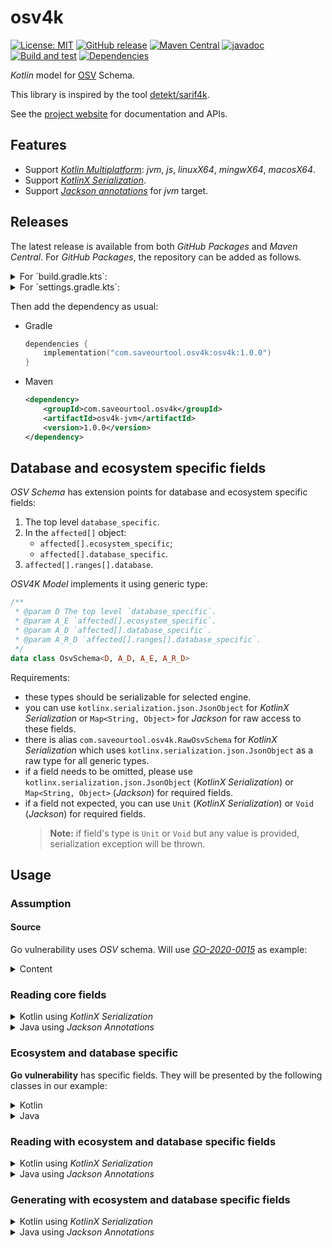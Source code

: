 # osv4k

[![License: MIT](https://img.shields.io/badge/License-MIT-yellow.svg)](https://opensource.org/licenses/MIT)
[![GitHub release](https://img.shields.io/github/release/saveourtool/osv4k.svg)](https://github.com/saveourtool/osv4k/releases/)
[![Maven Central](https://img.shields.io/maven-central/v/com.saveourtool.osv4k/osv4k.svg)](https://search.maven.org/#search%7Cga%7C1%7Cg%3A%22com.saveourtool.osv4k%22)
[![javadoc](https://javadoc.io/badge2/com.saveourtool.osv4k/osv4k/javadoc.svg)](https://javadoc.io/doc/com.saveourtool.osv4k/osv4k)
[![Build and test](https://github.com/saveourtool/osv4k/actions/workflows/build_and_test.yml/badge.svg?branch=main)](https://github.com/saveourtool/osv4k/actions/workflows/build_and_test.yml?query=branch%3Amain)
[![Dependencies](https://github.com/saveourtool/osv4k/actions/workflows/dependencies.yml/badge.svg?branch=main)](https://github.com/saveourtool/osv4k/actions/workflows/dependencies.yml?query=branch%3Amain)

_Kotlin_ model for [OSV](https://ossf.github.io/osv-schema/) Schema.

This library is inspired by the tool [detekt/sarif4k](https://github.com/detekt/sarif4k).

See the [project website](https://saveourtool.github.io/osv4k/) for documentation and APIs.

## Features

- Support [_Kotlin Multiplatform_](https://kotlinlang.org/docs/multiplatform.html): _jvm_, _js_, _linuxX64_, _mingwX64_, _macosX64_.
- Support [_KotlinX Serialization_](https://github.com/Kotlin/kotlinx.serialization).
- Support [_Jackson annotations_](https://github.com/FasterXML/jackson-annotations) for _jvm_ target.

## Releases

The latest release is available from both _GitHub Packages_ and _Maven Central_.
For _GitHub Packages_, the repository can be added as follows.

<details>
<summary>For `build.gradle.kts`:</summary>

```kotlin
repositories {
    maven {
        name = "saveourtool/osv4k"
        url = uri("https://maven.pkg.github.com/saveourtool/osv4k")
        content {
            includeGroup("com.saveourtool.osv4k")
        }
        credentials {
            username = project.findProperty("gpr.user") as String? ?: System.getenv("GITHUB_ACTOR")
            password = project.findProperty("gpr.key") as String? ?: System.getenv("GITHUB_TOKEN")
        }
    }
}
```

</details>

<details>
<summary>For `settings.gradle.kts`:</summary>

```kotlin
dependencyResolutionManagement {
    repositories {
        maven {
            name = "saveourtool/osv4k"
            url = uri("https://maven.pkg.github.com/saveourtool/osv4k")
            content {
                includeGroup("com.saveourtool.osv4k")
            }
            credentials {
                username = providers.gradleProperty("gpr.user").orNull
                    ?: System.getenv("GITHUB_ACTOR")
                password = providers.gradleProperty("gpr.key").orNull
                    ?: System.getenv("GITHUB_TOKEN")
            }
        }
    }
}
```

</details>

Then add the dependency as usual:
  - Gradle
    ```kotlin
    dependencies {
        implementation("com.saveourtool.osv4k:osv4k:1.0.0")
    }
    ```
  - Maven
    ```xml
    <dependency>
        <groupId>com.saveourtool.osv4k</groupId>
        <artifactId>osv4k-jvm</artifactId>
        <version>1.0.0</version>
    </dependency>
    ```

## Database and ecosystem specific fields

_OSV Schema_ has extension points for database and ecosystem specific fields:
1. The top level `database_specific`.
2. In the `affected[]` object:
   - `affected[].ecosystem_specific`;
   - `affected[].database_specific`.
3. `affected[].ranges[].database`.

_OSV4K Model_ implements it using generic type:
```kotlin
/**
 * @param D The top level `database_specific`.
 * @param A_E `affected[].ecosystem_specific`.
 * @param A_D `affected[].database_specific`.
 * @param A_R_D `affected[].ranges[].database_specific`.
 */
data class OsvSchema<D, A_D, A_E, A_R_D>
```

Requirements:
- these types should be serializable for selected engine.
- you can use `kotlinx.serialization.json.JsonObject` for _KotlinX Serialization_ or `Map<String, Object>` for _Jackson_ for raw access to these fields.
- there is alias `com.saveourtool.osv4k.RawOsvSchema` for _KotlinX Serialization_ which uses `kotlinx.serialization.json.JsonObject` as a raw type for all generic types.
- if a field needs to be omitted, please use `kotlinx.serialization.json.JsonObject` (_KotlinX Serialization_) or `Map<String, Object>` (_Jackson_) for required fields.
- if a field not expected, you can use `Unit` (_KotlinX Serialization_) or `Void` (_Jackson_) for required fields.
  > **Note:** if field's type is `Unit` or `Void` but any value is provided, serialization exception will be thrown.

## Usage

### Assumption

#### Source

Go vulnerability uses _OSV_ schema. Will use [_GO-2020-0015_](https://vuln.go.dev/ID/GO-2020-0015.json) as example:

<details>
<summary>Content</summary>

```json
{
  "schema_version": "1.3.1",
  "id": "GO-2020-0015",
  "modified": "2023-06-12T18:45:41Z",
  "published": "2021-04-14T20:04:52Z",
  "aliases": [
    "CVE-2020-14040",
    "GHSA-5rcv-m4m3-hfh7"
  ],
  "summary": "Infinite loop when decoding some inputs in golang.org/x/text",
  "details": "An attacker could provide a single byte to a UTF16 decoder instantiated with UseBOM or ExpectBOM to trigger an infinite loop if the String function on the Decoder is called, or the Decoder is passed to transform.String. If used to parse user supplied input, this may be used as a denial of service vector.",
  "affected": [
    {
      "package": {
        "name": "golang.org/x/text",
        "ecosystem": "Go"
      },
      "ranges": [
        {
          "type": "SEMVER",
          "events": [
            {
              "introduced": "0"
            },
            {
              "fixed": "0.3.3"
            }
          ]
        }
      ],
      "ecosystem_specific": {
        "imports": [
          {
            "path": "golang.org/x/text/encoding/unicode",
            "symbols": [
              "bomOverride.Transform",
              "utf16Decoder.Transform"
            ]
          },
          {
            "path": "golang.org/x/text/transform",
            "symbols": [
              "String"
            ]
          }
        ]
      }
    }
  ],
  "references": [
    {
      "type": "FIX",
      "url": "https://go.dev/cl/238238"
    },
    {
      "type": "FIX",
      "url": "https://go.googlesource.com/text/+/23ae387dee1f90d29a23c0e87ee0b46038fbed0e"
    },
    {
      "type": "REPORT",
      "url": "https://go.dev/issue/39491"
    },
    {
      "type": "WEB",
      "url": "https://groups.google.com/g/golang-announce/c/bXVeAmGOqz0"
    }
  ],
  "credits": [
    {
      "name": "@abacabadabacaba"
    },
    {
      "name": "Anton Gyllenberg"
    }
  ],
  "database_specific": {
    "url": "https://pkg.go.dev/vuln/GO-2020-0015"
  }
}
```

</details>

### Reading core fields

<details>
<summary>Kotlin using <i>KotlinX Serialization</i></summary>

```kotlin
import com.saveourtool.osv4k.*
import kotlinx.serialization.json.Json

fun readFromFile(content: String) {
    val schema: RawOsvSchema = Json.decodeFromString(content)
    // do something with OsvSchema
    // for example: prints credits
    println(schema.credits?.joinToString(", ") { it.name })
    // @abacabadabacaba, Anton Gyllenberg
}
```

</details>

<details>
<summary>Java using <i>Jackson Annotations</i></summary>

```java
import com.fasterxml.jackson.databind.ObjectMapper;
import com.fasterxml.jackson.databind.JavaType;

import java.util.stream.Collectors;

class Test {
    private static final ObjectMapper objectMapper = new ObjectMapper();

    static void readFromFile(final String content) {
        final OsvSchema result = objectMapper.readValue(content, OsvSchema.class);
        // do something with OsvSchema
        // for example: prints credits
        System.out.println(result.getCredits().stream().map(Credit::getName).collect(Collectors.joining(", ")));
        // @abacabadabacaba, Anton Gyllenberg
    }
}
```

</details>

### Ecosystem and database specific

**Go vulnerability** has specific fields. They will be presented by the following classes in our example:

<details>
<summary>Kotlin</summary>

```kotlin
@Serializable
data class GoImports(
    val imports: List<GoImport>,
)

@Serializable
data class GoImport(
    val path: String,
    val symbols: List<String>,
)

@Serializable
data class GoUrl(
    val url: String,
)
```
</details>

<details>
<summary>Java</summary>

```java
public class GoImports {
    private final List<GoImport> imports;

    public GoImports(List<GoImport> imports) {
        this.imports = imports;
    }

    public List<GoImport> getImports() {
        return Collections.unmodifiableList(imports);
    }
}

public class GoImport {
    private final String path;
    private final List<String> symbols;

    public GoImport(String path, List<String> symbols) {
        this.path = path;
        this.symbols = symbols;
    }

    public String getPath() {
        return path;
    }

    public List<String> getSymbols() {
        return Collections.unmodifiableList(symbols);
    }
}

public class GoUrl {
    private final String url;

    public GoUrl(String url) {
        this.url = url;
    }

    public String getUrl() {
        return url;
    }
}
```

</details>

### Reading with ecosystem and database specific fields

<details>
<summary>Kotlin using <i>KotlinX Serialization</i></summary>

```kotlin
import com.saveourtool.osv4k.*
import kotlinx.serialization.json.Json

fun readFromFile(content: String) {
    val schema: OsvSchema<GoUrl, GoImports, Unit, Unit> = Json.decodeFromString(content)
    // do something with OsvSchema
    // for example: prints credits
    println(schema.credits?.joinToString(", ") { it.name })
    // @abacabadabacaba, Anton Gyllenberg
}
```

</details>

<details>
<summary>Java using <i>Jackson Annotations</i></summary>

```java
import com.fasterxml.jackson.databind.ObjectMapper;
import com.fasterxml.jackson.databind.JavaType;

import java.util.stream.Collectors;


class Test {
    private static final ObjectMapper objectMapper = new ObjectMapper();

    static void readFromFile(final String content) {
        final JavaType jacksonType = objectMapper.getTypeFactory()
            .constructParametricType(OsvSchema.class, GoUrl.class, GoImports.class, Void.class, Void.class);
        final OsvSchema<GoUrl, GoImports, Void, Void> result = objectMapper.readValue(content, jacksonType);
        // do something with OsvSchema
        // for example: prints credits
        System.out.println(result.getCredits().stream().map(Credit::getName).collect(Collectors.joining(", ")));
        // @abacabadabacaba, Anton Gyllenberg
    }
}
```

</details>

### Generating with ecosystem and database specific fields

<details>
<summary>Kotlin using <i>KotlinX Serialization</i></summary>

```kotlin
val osvSchema = OsvSchema<GoUrl, GoImports, Unit, Unit>(
    schemaVersion = "1.3.1",
    id = "GO-2020-0015",
    modified = LocalDateTime(2023, 6, 12, 18, 45, 41),
    published = LocalDateTime(2021, 4, 14, 20, 4, 52),
    aliases = listOf("CVE-2020-14040", "GHSA-5rcv-m4m3-hfh7"),
    summary = "Infinite loop when decoding some inputs in golang.org/x/text",
    details = "An attacker could provide a single byte to a UTF16 decoder instantiated with UseBOM or ExpectBOM to trigger an infinite loop if the String function on the Decoder is called, or the Decoder is passed to transform.String. If used to parse user supplied input, this may be used as a denial of service vector.",
    affected = listOf(
        Affected(
            `package` = Package(
                ecosystem = "Go",
                name = "golang.org/x/text",
            ),
            ranges = listOf(
                Range(
                    type = RangeType.SEMVER,
                    events = listOf(
                        Event(introduced = "0"),
                        Event(fixed = "0.3.3"),
                    ),
                ),
            ),
            ecosystemSpecific = GoImports(
                imports = listOf(
                    GoImport(
                        path = "golang.org/x/text/encoding/unicode",
                        symbols = listOf("bomOverride.Transform", "utf16Decoder.Transform"),
                    ),
                    GoImport(
                        path = "golang.org/x/text/transform",
                        symbols = listOf("String"),
                    ),
                ),
            ),
        )
    ),
    references = listOf(
        Reference(
            type = ReferenceType.FIX,
            url = "https://go.dev/cl/238238",
        ),
        Reference(
            type = ReferenceType.FIX,
            url = "https://go.googlesource.com/text/+/23ae387dee1f90d29a23c0e87ee0b46038fbed0e",
        ),
        Reference(
            type = ReferenceType.REPORT,
            url = "https://go.dev/issue/39491",
        ),
        Reference(
            type = ReferenceType.WEB,
            url = "https://groups.google.com/g/golang-announce/c/bXVeAmGOqz0",
        ),
    ),
    credits = listOf(
        Credit(name = "@abacabadabacaba"),
        Credit(name = "Anton Gyllenberg"),
    ),
    databaseSpecific = GoUrl(url = "https://pkg.go.dev/vuln/GO-2020-0015"),
)
```

</details>

<details>
<summary>Java using <i>Jackson Annotations</i></summary>

```java
package com.saveourtool.osv4k;

import kotlinx.datetime.LocalDateTime;

import java.util.Arrays;
import java.util.Collections;
import java.util.List;

public final class GoExamples {
    public static OsvSchema<GoUrl, GoImports, Void, Void> go_2020_00115() {
        return new OsvSchema<GoUrl, GoImports, Void, Void>(
            "1.3.1",
            "GO-2020-0015",
            new LocalDateTime(2023, 6, 12, 18, 45, 41, 0),
            new LocalDateTime(2021, 4, 14, 20, 4, 52, 0),
            null,
            Arrays.asList("CVE-2020-14040", "GHSA-5rcv-m4m3-hfh7"),
            null,
            "Infinite loop when decoding some inputs in golang.org/x/text",
            "An attacker could provide a single byte to a UTF16 decoder instantiated with UseBOM or ExpectBOM to trigger an infinite loop if the String function on the Decoder is called, or the Decoder is passed to transform.String. If used to parse user supplied input, this may be used as a denial of service vector.",
            null,
            Arrays.asList(
                new Affected<GoImports, Void, Void>(
                    new Package(
                        "Go",
                        "golang.org/x/text",
                        null
                    ),
                    null,
                    Arrays.asList(
                        new Range<>(
                            RangeType.SEMVER,
                            null,
                            Arrays.asList(
                                new Event("0", null, null, null),
                                new Event(null, "0.3.3", null, null)
                            ),
                            null
                        )
                    ),
                    null,
                    new GoImports(
                        Arrays.asList(
                            new GoImport(
                                "golang.org/x/text/encoding/unicode",
                                Arrays.asList("bomOverride.Transform", "utf16Decoder.Transform")
                            ),
                            new GoImport(
                                "golang.org/x/text/transform",
                                Arrays.asList("String")
                            )
                        )
                    ),
                    null
                )
            ),
            Arrays.asList(
                new Reference(ReferenceType.FIX, "https://go.dev/cl/238238"),
                new Reference(ReferenceType.FIX, "https://go.googlesource.com/text/+/23ae387dee1f90d29a23c0e87ee0b46038fbed0e" ),
                new Reference(ReferenceType.REPORT, "https://go.dev/issue/39491"),
                new Reference(ReferenceType.WEB, "https://groups.google.com/g/golang-announce/c/bXVeAmGOqz0")
            ),
            Arrays.asList(
                new Credit("@abacabadabacaba", null, null),
                new Credit("Anton Gyllenberg", null, null)
            ),
            new GoUrl("https://pkg.go.dev/vuln/GO-2020-0015")
        );
    }
}
```

</details>
